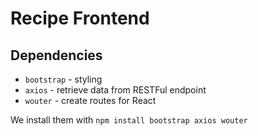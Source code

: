 # Recipe Frontend

## Dependencies
 
* `bootstrap` - styling
* `axios` - retrieve data from RESTFul endpoint
* `wouter` - create routes for React 

We install them with `npm install bootstrap axios wouter`
